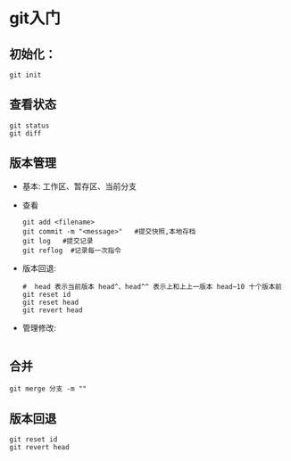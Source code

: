 # git入门

## 初始化：

  ```
  git init
  ```
## 查看状态

  ```
  git status
  git diff
  ```
## 版本管理
* 基本: 工作区、暂存区、当前分支

* 查看
  ```
  git add <filename>
  git commit -m "<message>"   #提交快照,本地存档
  git log   #提交记录
  git reflog  #记录每一次指令
  ```
  
* 版本回退:
  
  ```
  #  head 表示当前版本 head^、head^^ 表示上和上上一版本 head~10 十个版本前
  git reset id
  git reset head
  git revert head
  ```
  
* 管理修改:

  ```

  ```

  
  
  

## 合并

  ```
git merge 分支 -m ""
  ```

## 版本回退

```
git reset id
git revert head
```



```

```